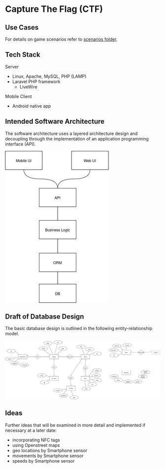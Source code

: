 # Capture The Flag (CTF)


## Use Cases
For details on game scenarios refer to [scenarios folder](./scenarios/Readme.md).


## Tech Stack
Server 
- Linux, Apache, MySQL, PHP (LAMP)
- Laravel PHP framework
  - LiveWire

Mobile Client
- Android native app

## Intended Software Architecture
The software architecture uses a layered architecture design and decoupling through the implementation of an application programming interface (API).

![Architecture](Architecture.png)

## Draft of Database Design 
The basic database design is outlined in the following entity-relationship model.

![Database Concept](./ctf_db_concept.drawio.png)



## Ideas
Further ideas that will be examined in more detail and implemented if necessary at a later date:

- incorporating NFC tags
- using Openstreet maps 
- geo locations by Smartphone sensor
- movements by Smartphone sensor
- speeds by Smartphone sensor